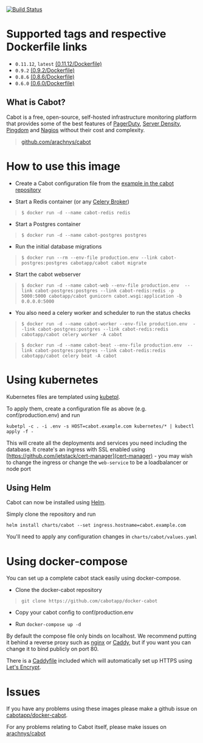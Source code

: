 [![Build Status](https://travis-ci.org/cabotapp/docker-cabot.svg?branch=master)](https://travis-ci.org/cabotapp/docker-cabot)

# Supported tags and respective Dockerfile links

- `0.11.12`, `latest` [(0.11.12/Dockerfile)](https://github.com/cabotapp/docker-cabot/blob/0.11.12/Dockerfile)
- `0.9.2` [(0.9.2/Dockerfile)](https://github.com/cabotapp/docker-cabot/blob/0.9.2/Dockerfile)
- `0.8.6` [(0.8.6/Dockerfile)](https://github.com/cabotapp/docker-cabot/blob/0.8.6/Dockerfile)
- `0.6.0` [(0.6.0/Dockerfile)](https://github.com/cabotapp/docker-cabot/blob/0.6.0/Dockerfile)

## What is Cabot?

Cabot is a free, open-source, self-hosted infrastructure monitoring platform that provides some of the best features of [PagerDuty](http://www.pagerduty.com), [Server Density](http://www.serverdensity.com), [Pingdom](http://www.pingdom.com) and [Nagios](http://www.nagios.org) without their cost and complexity.

> [github.com/arachnys/cabot](https://github.com/arachnys/cabot)

# How to use this image

- Create a Cabot configuration file from the [example in the cabot repository](https://github.com/arachnys/cabot/blob/master/conf/production.env.example)

- Start a Redis container (or any [Celery Broker](http://docs.celeryproject.org/en/latest/getting-started/brokers/))

> `$ docker run -d --name cabot-redis redis`

- Start a Postgres container

> `$ docker run -d --name cabot-postgres postgres`

- Run the initial database migrations

> `$ docker run --rm --env-file production.env --link cabot-postgres:postgres cabotapp/cabot cabot migrate`

- Start the cabot webserver

> `$ docker run -d --name cabot-web --env-file production.env  --link cabot-postgres:postgres --link cabot-redis:redis -p 5000:5000 cabotapp/cabot gunicorn cabot.wsgi:application -b 0.0.0.0:5000`

- You also need a celery worker and scheduler to run the status checks

> `$ docker run -d --name cabot-worker --env-file production.env  --link cabot-postgres:postgres --link cabot-redis:redis cabotapp/cabot celery worker -A cabot`

> `$ docker run -d --name cabot-beat --env-file production.env  --link cabot-postgres:postgres --link cabot-redis:redis cabotapp/cabot celery beat -A cabot`

# Using kubernetes

Kubernetes files are templated using [kubetpl](https://github.com/shyiko/kubetpl).

To apply them, create a configuration file as above (e.g. conf/production.env) and run

`kubetpl -c . -i .env -s HOST=cabot.example.com kubernetes/* | kubectl apply -f -`

This will create all the deployments and services you need including the database. It create's an ingress with SSL enabled using [https://github.com/jetstack/cert-manager](cert-manager) - you may wish to change the ingress or change the `web-service` to be a loadbalancer or node port

## Using Helm

Cabot can now be installed using [Helm](https://github.com/kubernetes/helm).

Simply clone the repository and run

`helm install charts/cabot --set ingress.hostname=cabot.example.com`

You'll need to apply any configuration changes in `charts/cabot/values.yaml`

# Using docker-compose

You can set up a complete cabot stack easily using docker-compose.

- Clone the docker-cabot repository

> `git clone https://github.com/cabotapp/docker-cabot`

- Copy your cabot config to conf/production.env

- Run `docker-compose up -d`

By default the compose file only binds on localhost. We recommend putting it behind a reverse proxy such as [nginx](https://www.nginx.com) or [Caddy](https://caddyserver.com/), but if you want you can change it to bind publicly on port 80.

There is a [Caddyfile](https://github.com/cabotapp/docker-cabot/blob/master/conf/Caddyfile.example) included which will automatically set up HTTPS using [Let's Encrypt](https://letsencrypt.org/).

# Issues

If you have any problems using these images please make a github issue on [cabotapp/docker-cabot](https://github.com/cabotapp/docker-cabot/issues).

For any problems relating to Cabot itself, please make issues on [arachnys/cabot](https://github.com/arachnys/cabot/issues)
